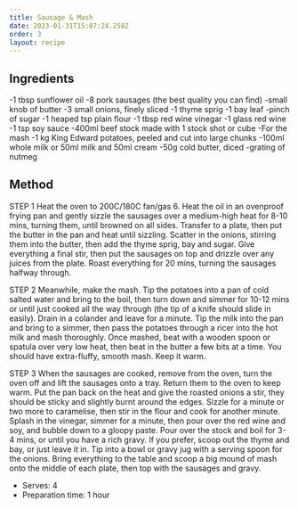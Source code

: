 ```yaml
---
title: Sausage & Mash
date: 2023-01-31T15:07:24.258Z
order: 3
layout: recipe
---
```




## Ingredients
-1 tbsp sunflower oil
-8 pork sausages (the best quality you can find)
-small knob of butter
-3 small onions, finely sliced
-1 thyme sprig
-1 bay leaf
-pinch of sugar
-1 heaped tsp plain flour
-1 tbsp red wine vinegar
-1 glass red wine
-1 tsp soy sauce
-400ml beef stock made with 1 stock shot or cube
-For the mash
-1 kg King Edward potatoes, peeled and cut into large chunks
-100ml whole milk or 50ml milk and 50ml cream
-50g cold butter, diced
-grating of nutmeg


## Method

STEP 1
Heat the oven to 200C/180C fan/gas 6. Heat the oil in an ovenproof frying pan and gently sizzle the sausages over a medium-high heat for 8-10 mins, turning them, until browned on all sides. Transfer to a plate, then put the butter in the pan and heat until sizzling. Scatter in the onions, stirring them into the butter, then add the thyme sprig, bay and sugar. Give everything a final stir, then put the sausages on top and drizzle over any juices from the plate. Roast everything for 20 mins, turning the sausages halfway through.


STEP 2
Meanwhile, make the mash. Tip the potatoes into a pan of cold salted water and bring to the boil, then turn down and simmer for 10-12 mins or until just cooked all the way through (the tip of a knife should slide in easily). Drain in a colander and leave for a minute. Tip the milk into the pan and bring to a simmer, then pass the potatoes through a ricer into the hot milk and mash thoroughly. Once mashed, beat with a wooden spoon or spatula over very low heat, then beat in the butter a few bits at a time. You should have extra-fluffy, smooth mash. Keep it warm.


STEP 3
When the sausages are cooked, remove from the oven, turn the oven off and lift the sausages onto a tray. Return them to the oven to keep warm. Put the pan back on the heat and give the roasted onions a stir, they should be sticky and slightly burnt around the edges. Sizzle for a minute or two more to caramelise, then stir in the flour and cook for another minute. Splash in the vinegar, simmer for a minute, then pour over the red wine and soy, and bubble down to a gloopy paste. Pour over the stock and boil for 3-4 mins, or until you have a rich gravy. If you prefer, scoop out the thyme and bay, or just leave it in. Tip into a bowl or gravy jug with a serving spoon for the onions. Bring everything to the table and scoop a big mound of mash onto the middle of each plate, then top with the sausages and gravy.

- Serves: 4
- Preparation time: 1 hour